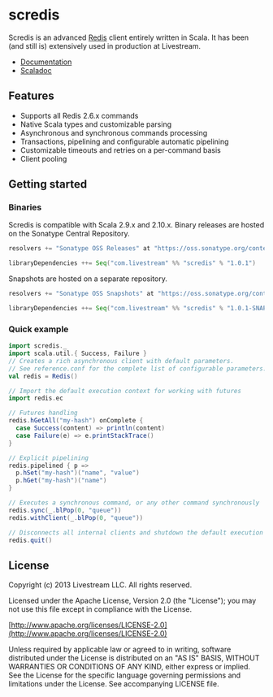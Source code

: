 # scredis

Scredis is an advanced [Redis](http://redis.io) client entirely written in Scala. It has been (and still is) extensively used in production at Livestream.

* [Documentation](https://github.com/Livestream/scredis/wiki)
* [Scaladoc](http://livestream.github.io/scredis/)

## Features
* Supports all Redis 2.6.x commands
* Native Scala types and customizable parsing
* Asynchronous and synchronous commands processing
* Transactions, pipelining and configurable automatic pipelining
* Customizable timeouts and retries on a per-command basis
* Client pooling

## Getting started

### Binaries
Scredis is compatible with Scala 2.9.x and 2.10.x. Binary releases are hosted on the Sonatype Central Repository.

```scala
resolvers += "Sonatype OSS Releases" at "https://oss.sonatype.org/content/repositories/releases/"

libraryDependencies ++= Seq("com.livestream" %% "scredis" % "1.0.1")
```

Snapshots are hosted on a separate repository.

```scala
resolvers += "Sonatype OSS Snapshots" at "https://oss.sonatype.org/content/repositories/snapshots/"

libraryDependencies ++= Seq("com.livestream" %% "scredis" % "1.0.1-SNAPSHOT")
```

### Quick example
```scala
import scredis._
import scala.util.{ Success, Failure }
// Creates a rich asynchronous client with default parameters.
// See reference.conf for the complete list of configurable parameters.
val redis = Redis()

// Import the default execution context for working with futures
import redis.ec

// Futures handling
redis.hGetAll("my-hash") onComplete {
  case Success(content) => println(content)
  case Failure(e) => e.printStackTrace()
}

// Explicit pipelining
redis.pipelined { p =>
  p.hSet("my-hash")("name", "value")
  p.hGet("my-hash")("name")
}

// Executes a synchronous command, or any other command synchronously
redis.sync(_.blPop(0, "queue"))
redis.withClient(_.blPop(0, "queue"))

// Disconnects all internal clients and shutdown the default execution context
redis.quit()
```

## License

Copyright (c) 2013 Livestream LLC. All rights reserved.

Licensed under the Apache License, Version 2.0 (the "License");
you may not use this file except in compliance with the License.

[http://www.apache.org/licenses/LICENSE-2.0](http://www.apache.org/licenses/LICENSE-2.0)

Unless required by applicable law or agreed to in writing, software
distributed under the License is distributed on an "AS IS" BASIS,
WITHOUT WARRANTIES OR CONDITIONS OF ANY KIND, either express or implied.
See the License for the specific language governing permissions and
limitations under the License. See accompanying LICENSE file.
